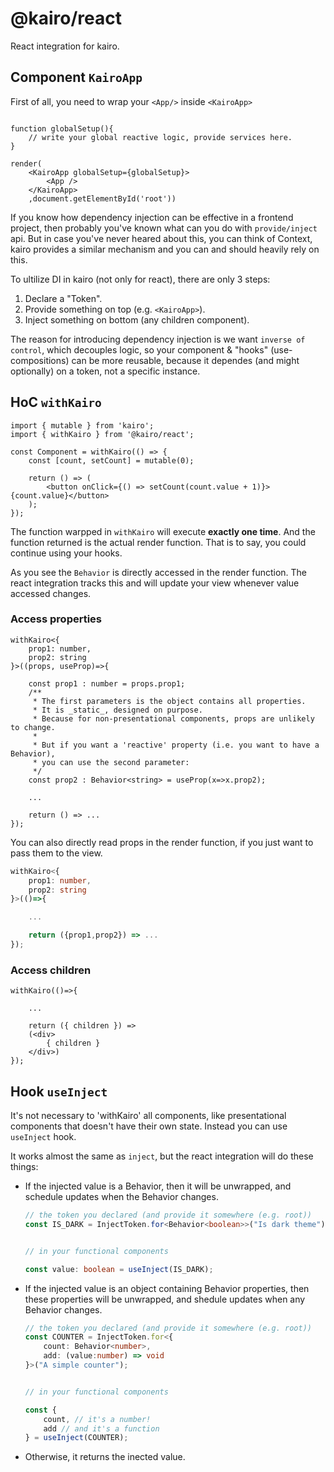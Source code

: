 # @kairo/react

React integration for kairo.

## Component `KairoApp`

First of all, you need to wrap your `<App/>` inside `<KairoApp>`

```tsx

function globalSetup(){
    // write your global reactive logic, provide services here.
}

render(
    <KairoApp globalSetup={globalSetup}>
        <App />
    </KairoApp>
    ,document.getElementById('root'))
```

If you know how dependency injection can be effective in a frontend project, then probably you've known what can you do with `provide/inject` api. But in case you've never heared about this, you can think of Context, kairo provides a similar mechanism and you can and should heavily rely on this.

To ultilize DI in kairo (not only for react), there are only 3 steps:

1. Declare a "Token".
2. Provide something on top (e.g. `<KairoApp>`).
3. Inject something on bottom (any children component).

The reason for introducing dependency injection is we want `inverse of control`, which decouples logic, so your component & "hooks" (use-compositions) can be more reusable, because it dependes (and might optionally) on a token, not a specific instance.

## HoC `withKairo`

```tsx
import { mutable } from 'kairo';
import { withKairo } from '@kairo/react';

const Component = withKairo(() => {
    const [count, setCount] = mutable(0);

    return () => (
        <button onClick={() => setCount(count.value + 1)}>{count.value}</button>
    );
});
```

The function warpped in `withKairo` will execute **exactly one time**. And the function returned is the actual render function. That is to say, you could continue using your hooks.

As you see the `Behavior` is directly accessed in the render function. The react integration tracks this and will update your view whenever value accessed changes.

### Access properties

```tsx
withKairo<{
    prop1: number,
    prop2: string
}>((props, useProp)=>{

    const prop1 : number = props.prop1;
    /**
     * The first parameters is the object contains all properties.
     * It is _static_, designed on purpose.
     * Because for non-presentational components, props are unlikely to change.
     * 
     * But if you want a 'reactive' property (i.e. you want to have a Behavior),
     * you can use the second parameter: 
     */
    const prop2 : Behavior<string> = useProp(x=>x.prop2); 

    ...

    return () => ...
});
```

You can also directly read props in the render function, if you just want to pass them to the view.

```ts
withKairo<{
    prop1: number,
    prop2: string
}>(()=>{

    ...

    return ({prop1,prop2}) => ...
});
```

### Access children

```tsx
withKairo(()=>{

    ...

    return ({ children }) =>
    (<div>
        { children }
    </div>)
});
```

<!-- ## Why dependency injection? -->

## Hook `useInject`

It's not necessary to 'withKairo' all components, like presentational components that doesn't have their own state. Instead you can use `useInject` hook.

It works almost the same as `inject`, but the react integration will do these things:

* If the injected value is a Behavior, then it will be unwrapped, and schedule updates when the Behavior changes.
    ```ts
    // the token you declared (and provide it somewhere (e.g. root))
    const IS_DARK = InjectToken.for<Behavior<boolean>>("Is dark theme");
    

    // in your functional components

    const value: boolean = useInject(IS_DARK);
    ```
* If the injected value is an object containing Behavior properties, then these properties will be unwrapped, and shedule updates when any Behavior changes.
    ```ts
    // the token you declared (and provide it somewhere (e.g. root))
    const COUNTER = InjectToken.for<{
        count: Behavior<number>,
        add: (value:number) => void
    }>("A simple counter");

    
    // in your functional components

    const {
        count, // it's a number!
        add // and it's a function
    } = useInject(COUNTER);
    ```
* Otherwise, it returns the inected value.
